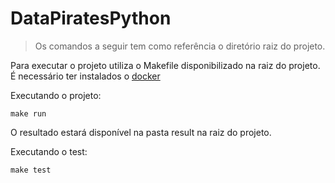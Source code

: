 # DataPiratesPython

> Os comandos a seguir tem como referência o diretório raiz do projeto.

Para executar o projeto utiliza o Makefile disponibilizado na raiz do projeto.
É necessário ter instalados o [docker](https://docs.docker.com/get-docker/)

Executando o projeto:

``` make run ```

O resultado estará disponível na pasta result na raiz do projeto.

Executando o test:

``` make test ```
